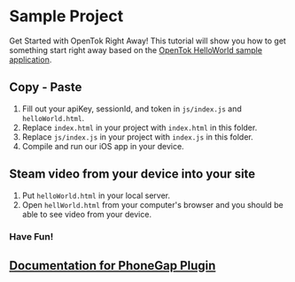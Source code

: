 # Sample Project

Get Started with OpenTok Right Away!
This tutorial will show you how to get something start right away based on the [OpenTok HelloWorld sample application](http://www.tokbox.com/opentok/docs/js/tutorials/helloworld.html).  

## Copy - Paste

1. Fill out your apiKey, sessionId, and token in `js/index.js` and `helloWorld.html`.  
2. Replace `index.html` in your project with `index.html` in this folder.  
3. Replace `js/index.js` in your project with `index.js` in this folder.  
4. Compile and run our iOS app in your device.  

## Steam video from your device into your site  
1. Put `helloWorld.html` in your local server.  
2. Open `hellWorld.html` from your computer's browser and you should be able to see video from your device.  

### Have Fun!

## [Documentation for PhoneGap Plugin](/opentok/PhoneGap-Plugin/blob/master/docs/README.md)
